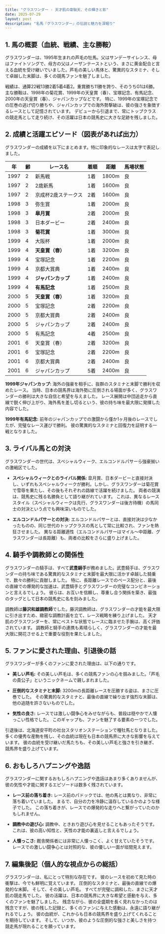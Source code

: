 ```yaml
---
title: "グラスワンダー - 天才肌の韋駄天、その輝きと影"
date: 2025-07-29
layout: post
description: "名馬『グラスワンダー』の伝説と魅力を深堀り"
---
```


## 1. 馬の概要（血統、戦績、主な勝鞍）

グラスワンダーは、1995年生まれの芦毛の牡馬。父はサンデーサイレンス、母はファイトソングで、母方の父はノーザンテーストという、まさに黄金配合と言える血統を受け継いでいました。芦毛の美しい馬体と、驚異的なスタミナ、そして卓越した末脚は、多くの競馬ファンを魅了しました。

戦績は、通算22戦13勝2着5着4着2。重賞勝ち11勝を誇り、そのうちG1は6勝。主な勝鞍は、1998年の菊花賞、1999年の天皇賞（春）、宝塚記念、有馬記念、2000年の天皇賞（春）、ジャパンカップなどです。  特に、1999年の宝塚記念での圧巻の逃げ切り勝ちや、ジャパンカップでの海外勢撃破は、彼の強さを象徴するレースとして記憶されています。  デビューから引退まで、常にトップクラスの競走馬として走り続け、その活躍は日本の競馬史に大きな足跡を残しました。


## 2. 成績と活躍エピソード（図表があれば出力）

グラスワンダーの成績を以下にまとめます。特に印象的なレースは太字で表記しました。

| 年 | 齢 | レース名 | 着順 | 距離 | 馬場状態 |
|---|---|---|---|---|---|
| 1997 | 2 | 新馬戦 | 1着 | 1800m | 良 |
| 1997 | 2 | 2歳新馬 | 1着 | 1600m | 良 |
| 1997 | 2 | 京成杯2歳ステークス | 2着 | 1600m | 良 |
| 1998 | 3 | 弥生賞 | 1着 | 2000m | 良 |
| 1998 | 3 | **皐月賞** | 2着 | 2000m | 良 |
| 1998 | 3 | 日本ダービー | 2着 | 2400m | 良 |
| 1998 | 3 | **菊花賞** | 1着 | 3000m | 良 |
| 1999 | 4 | 大阪杯 | 1着 | 2000m | 良 |
| 1999 | 4 | **天皇賞（春）** | 1着 | 3200m | 良 |
| 1999 | 4 | 宝塚記念 | 1着 | 2200m | 良 |
| 1999 | 4 | 京都大賞典 | 1着 | 2400m | 良 |
| 1999 | 4 | **ジャパンカップ** | 1着 | 2400m | 良 |
| 1999 | 4 | **有馬記念** | 1着 | 2500m | 良 |
| 2000 | 5 | **天皇賞（春）** | 1着 | 3200m | 良 |
| 2000 | 5 | 宝塚記念 | 2着 | 2200m | 良 |
| 2000 | 5 | 京都大賞典 | 2着 | 2400m | 良 |
| 2000 | 5 | ジャパンカップ | 2着 | 2400m | 良 |
| 2000 | 5 | 有馬記念 | 4着 | 2500m | 良 |
| 2001 | 6 |  天皇賞（春）| 2着 | 3200m | 良 |
| 2001 | 6 | 宝塚記念 | 2着 | 2200m | 良 |
| 2001 | 6 | 京都大賞典 | 2着 | 2400m | 良 |
| 2001 | 6 | ジャパンカップ | 5着 | 2400m | 良 |


**1999年ジャパンカップ:**  海外の強豪を相手に、抜群のスタミナと末脚で勝利を収めたレース。  当時、日本の競馬界は海外勢に圧倒される場面が多く、グラスワンダーの勝利は大きな自信と希望を与えました。  レース展開は中団追走から直線で鋭く伸び上がり、海外馬を差し切るという、彼の持ち味を最大限に発揮した内容でした。

**1999年有馬記念:**  前年のジャパンカップでの激闘から僅か1ヶ月後のレースでしたが、完璧なレース運びで勝利。  彼の驚異的なスタミナと回復力を証明する一戦となりました。


## 3. ライバル馬との対決

グラスワンダーの世代は、スペシャルウィーク、エルコンドルパサーら強豪揃いの激戦区でした。

* **スペシャルウィークとのライバル関係:**  皐月賞、日本ダービーと直接対決し、いずれもスペシャルウィークが勝利。しかし、グラスワンダーは菊花賞で雪辱を果たし、その後もそれぞれの路線で活躍を続けました。  両者の競演は、競馬史に残る名勝負として語り継がれています。  これは、異なるレーススタイル（スペシャルウィークは先行、グラスワンダーは後方待機）の馬同士の対決という点でも興味深いものでした。

* **エルコンドルパサーとの対決:**  エルコンドルパサーとは、直接対決は少なかったものの、同じ世代のトップクラスの馬として常に比較され、ファンを熱狂させました。  異なる距離適性（エルコンドルパサーはマイル～中距離、グラスワンダーは長距離）も、両者の比較をさらに盛り上げました。


## 4. 騎手や調教師との関係性

グラスワンダーの騎手は、すべて**武豊騎手**が務めました。武豊騎手は、グラスワンダーの持ち味である驚異的なスタミナと末脚を最大限に活かす卓越した騎乗で、数々の勝利に貢献しました。  特に、長距離レースでのペース配分と、最後の直線での爆発的な加速は、武豊騎手とグラスワンダーの完璧なコンビネーションと言えるでしょう。  彼らは、お互いを信頼し、尊重し合う関係を築き、最強のタッグとして日本の競馬史に名を刻みました。

調教師は**藤沢和雄調教師**でした。藤沢調教師は、グラスワンダーの才能を最大限に引き出すため、緻密な調教計画を立て、レース戦略を練り上げました。  天才肌のグラスワンダーを、常にベストな状態でレースに臨ませた手腕は、高く評価されています。  調教師と騎手の連携も素晴らしく、グラスワンダーの才能を最大限に開花させる上で重要な役割を果たしました。


## 5. ファンに愛された理由、引退後の話

グラスワンダーが多くのファンに愛された理由は、以下の通りです。

* **美しい芦毛:**  その美しい芦毛は、多くの競馬ファンの心を掴みました。「芦毛の貴公子」というニックネームで親しまれました。

* **圧倒的なスタミナと末脚:**  3200mの長距離レースを圧勝する姿は、まさに圧巻でした。  その驚異的なスタミナと、最後の直線で繰り出す強烈な末脚は、他の追随を許さないものでした。

* **気性の良さ:**  レースでは激しい闘争心をみせながらも、普段は穏やかで人懐っこい性格でした。  このギャップも、ファンを魅了する要素の一つでした。

引退後は、北海道安平町の社台スタリオンステーションで種牡馬となりました。多くの優秀な産駒を残し、その血統は現在も日本の競馬界に大きな影響を与えています。  彼の血統を受け継いだ馬たちも、その美しい芦毛と強さを引き継ぎ、競馬界を盛り上げています。


## 6. おもしろハプニングや逸話

グラスワンダーに関するおもしろハプニングや逸話はあまり多くありませんが、彼の気性や才能に関するエピソードは数多く残されています。

* **レース前の落ち着き:**  レース前のパドックでは、他の馬とは異なり、非常に落ち着いていました。  まるで、自分の力を冷静に温存しているかのような様子でした。  この落ち着きが、レースでの爆発的な走りへと繋がっていたのかもしれません。

* **調教中の遊び心:**  調教中、ときおり遊び心を見せることもあったそうです。  これは、彼の高い知性と、天性の才能の裏返しと言えるでしょう。

* **人懐っこさ:**  厩舎関係者には非常に人懐っこく、よく甘えていたそうです。  レースでの激しい闘争心とは対照的な、彼の優しい一面が垣間見えます。


## 7. 編集後記（個人的な視点からの総括）

グラスワンダーは、私にとって特別な存在です。  彼のレースを初めて見た時の衝撃は、今でも鮮明に覚えています。  圧倒的なスタミナと、最後の直線での爆発的な末脚。  そして、その美しい芦毛。  すべてが完璧に調和した、まさに天才肌の競走馬でした。  彼の活躍は、日本の競馬界に大きな希望と感動を与え、多くのファンを魅了しました。  残念ながら、彼の全盛期を長く見れなかったのは残念ですが、彼の残した記録と、多くのファンに与えた感動は、永遠に語り継がれるでしょう。  彼の血統が、これからも日本の競馬界を盛り上げてくれることを期待しています。  そして、いつか、彼のような圧倒的な強さと美しさを持つ競走馬が現れることを願っています。
